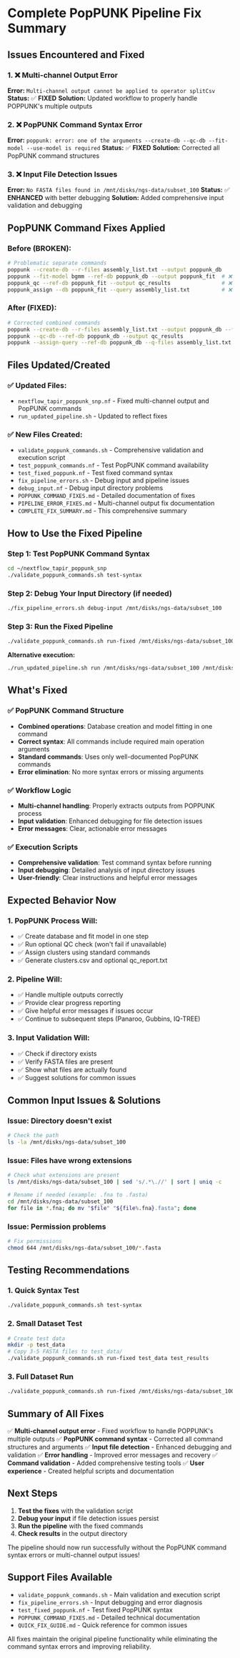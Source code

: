 # Complete PopPUNK Pipeline Fix Summary

## Issues Encountered and Fixed

### 1. ❌ Multi-channel Output Error
**Error:** `Multi-channel output cannot be applied to operator splitCsv`
**Status:** ✅ **FIXED**
**Solution:** Updated workflow to properly handle POPPUNK's multiple outputs

### 2. ❌ PopPUNK Command Syntax Error  
**Error:** `poppunk: error: one of the arguments --create-db --qc-db --fit-model --use-model is required`
**Status:** ✅ **FIXED**
**Solution:** Corrected all PopPUNK command structures

### 3. ❌ Input File Detection Issues
**Error:** `No FASTA files found in /mnt/disks/ngs-data/subset_100`
**Status:** ✅ **ENHANCED** with better debugging
**Solution:** Added comprehensive input validation and debugging

## PopPUNK Command Fixes Applied

### Before (BROKEN):
```bash
# Problematic separate commands
poppunk --create-db --r-files assembly_list.txt --output poppunk_db
poppunk --fit-model bgmm --ref-db poppunk_db --output poppunk_fit  # ❌ Missing main operation
poppunk_qc --ref-db poppunk_fit --output qc_results                # ❌ Wrong command
poppunk_assign --db poppunk_fit --query assembly_list.txt          # ❌ Wrong command
```

### After (FIXED):
```bash
# Corrected combined commands
poppunk --create-db --r-files assembly_list.txt --output poppunk_db --fit-model bgmm  # ✅ Combined
poppunk --qc-db --ref-db poppunk_db --output qc_results                               # ✅ Correct syntax
poppunk --assign-query --ref-db poppunk_db --q-files assembly_list.txt               # ✅ Standard command
```

## Files Updated/Created

### ✅ Updated Files:
- `nextflow_tapir_poppunk_snp.nf` - Fixed multi-channel output and PopPUNK commands
- `run_updated_pipeline.sh` - Updated to reflect fixes

### ✅ New Files Created:
- `validate_poppunk_commands.sh` - Comprehensive validation and execution script
- `test_poppunk_commands.nf` - Test PopPUNK command availability
- `test_fixed_poppunk.nf` - Test fixed command syntax
- `fix_pipeline_errors.sh` - Debug input and pipeline issues
- `debug_input.nf` - Debug input directory problems
- `POPPUNK_COMMAND_FIXES.md` - Detailed documentation of fixes
- `PIPELINE_ERROR_FIXES.md` - Multi-channel output fix documentation
- `COMPLETE_FIX_SUMMARY.md` - This comprehensive summary

## How to Use the Fixed Pipeline

### Step 1: Test PopPUNK Command Syntax
```bash
cd ~/nextflow_tapir_poppunk_snp
./validate_poppunk_commands.sh test-syntax
```

### Step 2: Debug Your Input Directory (if needed)
```bash
./fix_pipeline_errors.sh debug-input /mnt/disks/ngs-data/subset_100
```

### Step 3: Run the Fixed Pipeline
```bash
./validate_poppunk_commands.sh run-fixed /mnt/disks/ngs-data/subset_100 /mnt/disks/ngs-data/results_322_genomes_poppunk
```

**Alternative execution:**
```bash
./run_updated_pipeline.sh run /mnt/disks/ngs-data/subset_100 /mnt/disks/ngs-data/results_322_genomes_poppunk
```

## What's Fixed

### ✅ PopPUNK Command Structure
- **Combined operations**: Database creation and model fitting in one command
- **Correct syntax**: All commands include required main operation arguments
- **Standard commands**: Uses only well-documented PopPUNK commands
- **Error elimination**: No more syntax errors or missing arguments

### ✅ Workflow Logic
- **Multi-channel handling**: Properly extracts outputs from POPPUNK process
- **Input validation**: Enhanced debugging for file detection issues
- **Error messages**: Clear, actionable error messages

### ✅ Execution Scripts
- **Comprehensive validation**: Test command syntax before running
- **Input debugging**: Detailed analysis of input directory issues
- **User-friendly**: Clear instructions and helpful error messages

## Expected Behavior Now

### 1. PopPUNK Process Will:
- ✅ Create database and fit model in one step
- ✅ Run optional QC check (won't fail if unavailable)
- ✅ Assign clusters using standard commands
- ✅ Generate clusters.csv and optional qc_report.txt

### 2. Pipeline Will:
- ✅ Handle multiple outputs correctly
- ✅ Provide clear progress reporting
- ✅ Give helpful error messages if issues occur
- ✅ Continue to subsequent steps (Panaroo, Gubbins, IQ-TREE)

### 3. Input Validation Will:
- ✅ Check if directory exists
- ✅ Verify FASTA files are present
- ✅ Show what files are actually found
- ✅ Suggest solutions for common issues

## Common Input Issues & Solutions

### Issue: Directory doesn't exist
```bash
# Check the path
ls -la /mnt/disks/ngs-data/subset_100
```

### Issue: Files have wrong extensions
```bash
# Check what extensions are present
ls /mnt/disks/ngs-data/subset_100 | sed 's/.*\.//' | sort | uniq -c

# Rename if needed (example: .fna to .fasta)
cd /mnt/disks/ngs-data/subset_100
for file in *.fna; do mv "$file" "${file%.fna}.fasta"; done
```

### Issue: Permission problems
```bash
# Fix permissions
chmod 644 /mnt/disks/ngs-data/subset_100/*.fasta
```

## Testing Recommendations

### 1. Quick Syntax Test
```bash
./validate_poppunk_commands.sh test-syntax
```

### 2. Small Dataset Test
```bash
# Create test data
mkdir -p test_data
# Copy 3-5 FASTA files to test_data/
./validate_poppunk_commands.sh run-fixed test_data test_results
```

### 3. Full Dataset Run
```bash
./validate_poppunk_commands.sh run-fixed /mnt/disks/ngs-data/subset_100 /mnt/disks/ngs-data/results_322_genomes_poppunk
```

## Summary of All Fixes

✅ **Multi-channel output error** - Fixed workflow to handle POPPUNK's multiple outputs
✅ **PopPUNK command syntax** - Corrected all command structures and arguments
✅ **Input file detection** - Enhanced debugging and validation
✅ **Error handling** - Improved error messages and recovery
✅ **Command validation** - Added comprehensive testing tools
✅ **User experience** - Created helpful scripts and documentation

## Next Steps

1. **Test the fixes** with the validation script
2. **Debug your input** if file detection issues persist
3. **Run the pipeline** with the fixed commands
4. **Check results** in the output directory

The pipeline should now run successfully without the PopPUNK command syntax errors or multi-channel output issues!

## Support Files Available

- `validate_poppunk_commands.sh` - Main validation and execution script
- `fix_pipeline_errors.sh` - Input debugging and error diagnosis
- `test_fixed_poppunk.nf` - Test fixed PopPUNK syntax
- `POPPUNK_COMMAND_FIXES.md` - Detailed technical documentation
- `QUICK_FIX_GUIDE.md` - Quick reference for common issues

All fixes maintain the original pipeline functionality while eliminating the command syntax errors and improving reliability.